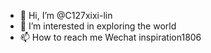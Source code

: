 - 👋 Hi, I’m @C127xixi-lin
- 👀 I’m interested in exploring the world
- 📫 How to reach me Wechat inspiration1806

<!---
C127xixi-lin/C127xixi-lin is a ✨ special ✨ repository because its `README.md` (this file) appears on your GitHub profile.
You can click the Preview link to take a look at your changes.
--->
